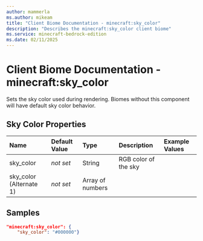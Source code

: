 ```yaml
---
author: mammerla
ms.author: mikeam
title: "Client Biome Documentation - minecraft:sky_color"
description: "Describes the minecraft:sky_color client biome"
ms.service: minecraft-bedrock-edition
ms.date: 02/11/2025 
---
```


# Client Biome Documentation - minecraft:sky_color

Sets the sky color used during rendering. Biomes without this component will have default sky color behavior.


## Sky Color Properties

|Name       |Default Value |Type |Description |Example Values |
|:----------|:-------------|:----|:-----------|:------------- |
| sky_color | *not set* | String | RGB color of the sky |  | 
| sky_color (Alternate 1) | *not set* | Array of numbers |  |  | 

## Samples


```json
"minecraft:sky_color": {
	"sky_color": "#000000"}
```
